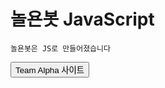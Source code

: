 # 놀욘봇 JavaScript
<code>놀욘봇은 JS로 만들어졌습니다</code>
<p>
<button type="button" onclick="location.href='https://alphakr.xyz' ">Team Alpha 사이트</button>
